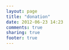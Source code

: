 ```yaml
---
layout: page
title: "donation"
date: 2012-06-23 14:23
comments: true
sharing: true
footer: true
---
```

